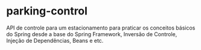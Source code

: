 # parking-control
API de controle para um estacionamento para praticar os conceitos básicos do Spring desde a base do Spring Framework, Inversão de Controle, Injeção de Dependências, Beans e etc.
